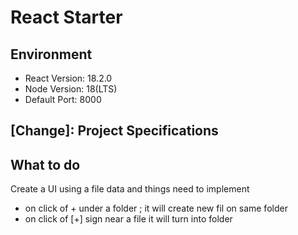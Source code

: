 # React Starter

## Environment 

- React Version: 18.2.0
- Node Version: 18(LTS)
- Default Port: 8000

## [Change]: Project Specifications

## What to do

Create a UI using a file data and things need to implement

- on click of + under a folder ; it will create new fil on same folder
- on click of [+] sign near a file it will turn into folder

